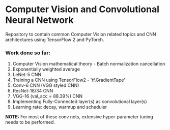 # Computer Vision and Convolutional Neural Network

Repository to contain common Computer Vision related topics and CNN architectures using TensorFlow 2 and PyTorch.


### Work done so far:
1. Computer Vision mathematical theory - Batch normalization cancellation
2. Exponentially weighted average
3. LeNet-5 CNN
4. Training a CNN using TensorFlow2 - 'tf.GradientTape'
5. Conv-6 CNN (VGG styled CNN)
6. ResNet-18/34 CNN
7. VGG-16 (val_acc = 88.39%) CNN
8. Implementing Fully-Connected layer(s) as convolutional layer(s)
9. Learning rate: decay, warmup and scheduler


__NOTE:__ For most of these conv nets, extensive hyper-parameter tuning needs to be performed.
